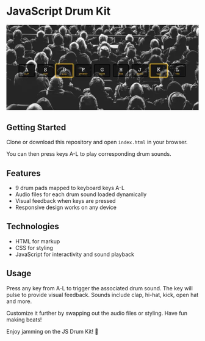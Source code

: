 # JavaScript Drum Kit

![Screenshot of the drum kit](screenshot.png)

## Getting Started

Clone or download this repository and open `index.html` in your browser.

You can then press keys A-L to play corresponding drum sounds.

## Features

- 9 drum pads mapped to keyboard keys A-L
- Audio files for each drum sound loaded dynamically
- Visual feedback when keys are pressed
- Responsive design works on any device

## Technologies

- HTML for markup
- CSS for styling
- JavaScript for interactivity and sound playback

## Usage

Press any key from A-L to trigger the associated drum sound. The key will pulse to provide visual feedback. Sounds include clap, hi-hat, kick, open hat and more.

Customize it further by swapping out the audio files or styling. Have fun making beats!

Enjoy jamming on the JS Drum Kit! 🥁
